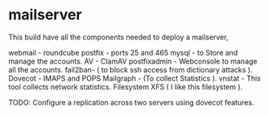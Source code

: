 # mailserver
This build have all the components needed to deploy a mailserver, 

webmail - roundcube
postfix - ports 25 and 465
mysql - to Store and manage the accounts.
AV - ClamAV
postfixadmin - Webconsole to manage all the accounts.
fail2ban- ( to block ssh access from dictionary attacks ).
Dovecot - IMAPS and POPS
Mailgraph - (To collect Statistics ).
vnstat - This tool collects network statistics. 
Filesystem XFS ( I like this filesystem ).

TODO: Configure a replication across two servers using dovecot features.
